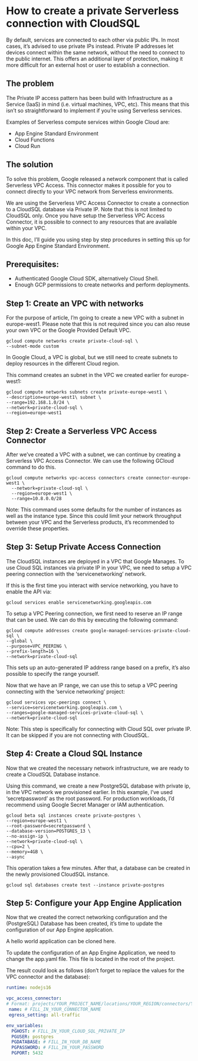 # How to create a private Serverless connection with CloudSQL

By default, services are connected to each other via public IPs. In most cases, it’s advised to use private IPs instead. Private IP addresses let devices connect within the same network, without the need to connect to the public internet. This offers an additional layer of protection, making it more difficult for an external host or user to establish a connection.

## The problem
The Private IP access pattern has been build with Infrastructure as a Service (IaaS) in mind (i.e. virtual machines, VPC, etc). This means that this isn’t so straightforward to implement if you’re using Serverless services.

Examples of Serverless compute services within Google Cloud are:

- App Engine Standard Environment
- Cloud Functions
- Cloud Run

## The solution
To solve this problem, Google released a network component that is called Serverless VPC Access. This connector makes it possible for you to connect directly to your VPC network from Serverless environments.

We are using the Serverless VPC Access Connector to create a connection to a CloudSQL database via Private IP. Note that this is not limited to CloudSQL only. Once you have setup the Serverless VPC Access Connector, it is possible to connect to any resources that are available within your VPC.

In this doc, I’ll guide you using step by step procedures in setting this up for Google App Engine Standard Environment.

## Prerequisites:
* Authenticated Google Cloud SDK, alternatively Cloud Shell.
* Enough GCP permissions to create networks and perform deployments.

## Step 1: Create an VPC with networks
For the purpose of article, I’m going to create a new VPC with a subnet in europe-west1.
Please note that this is not required since you can also reuse your own VPC or the Google Provided Default VPC.

```
gcloud compute networks create private-cloud-sql \
--subnet-mode custom
```

In Google Cloud, a VPC is global, but we still need to create subnets to deploy resources in the different Cloud region.

This command creates an subnet in the VPC we created earlier for europe-west1:

```
gcloud compute networks subnets create private-europe-west1 \
--description=europe-west1\ subnet \
--range=192.168.1.0/24 \
--network=private-cloud-sql \
--region=europe-west1
```

## Step 2: Create a Serverless VPC Access Connector
After we’ve created a VPC with a subnet, we can continue by creating a Serverless VPC Access Connector. We can use the following GCloud command to do this.

```
gcloud compute networks vpc-access connectors create connector-europe-west1 \
  --network=private-cloud-sql \
  --region=europe-west1 \
  --range=10.8.0.0/28
```

Note: This command uses some defaults for the number of instances as well as the instance type. Since this could limit your network throughput between your VPC and the Serverless products, it’s recommended to override these properties.

## Step 3: Setup Private Access Connection
The CloudSQL instances are deployed in a VPC that Google Manages. To use Cloud SQL instances via private IP in your VPC, we need to setup a VPC peering connection with the ‘servicenetworking’ network.

If this is the first time you interact with service networking, you have to enable the API via:

```
gcloud services enable servicenetworking.googleapis.com
```

To setup a VPC Peering connection, we first need to reserve an IP range that can be used. We can do this by executing the following command:

```
gcloud compute addresses create google-managed-services-private-cloud-sql \
--global \
--purpose=VPC_PEERING \
--prefix-length=16 \
--network=private-cloud-sql
```

This sets up an auto-generated IP address range based on a prefix, it’s also possible to specify the range yourself.

Now that we have an IP range, we can use this to setup a VPC peering connecting with the ‘service networking’ project:

```
gcloud services vpc-peerings connect \
--service=servicenetworking.googleapis.com \
--ranges=google-managed-services-private-cloud-sql \
--network=private-cloud-sql
```
Note: This step is specifically for connecting with Cloud SQL over private IP. It can be skipped if you are not connecting with CloudSQL.

## Step 4: Create a Cloud SQL Instance
Now that we created the necessary network infrastructure, we are ready to create a CloudSQL Database instance.

Using this command, we create a new PostgreSQL database with private ip, in the VPC network we provisioned earlier. In this example, I’ve used ‘secretpassword’ as the root password. For production workloads, I’d recommend using Google Secret Manager or IAM authentication.

```
gcloud beta sql instances create private-postgres \
--region=europe-west1 \
--root-password=secretpassword \
--database-version=POSTGRES_13 \
--no-assign-ip \
--network=private-cloud-sql \
--cpu=2 \
--memory=4GB \
--async
```
This operation takes a few minutes. After that, a database can be created in the newly provisioned CloudSQL instance.

```
gcloud sql databases create test --instance private-postgres
```

## Step 5: Configure your App Engine Application
Now that we created the correct networking configuration and the (PostgreSQL) Database has been created, it’s time to update the configuration of our App Engine application.

A hello world application can be cloned here.

To update the configuration of an App Engine Application, we need to change the app.yaml file. This file is located in the root of the project.

The result could look as follows (don’t forget to replace the values for the VPC connector and the database):

```yaml
runtime: nodejs16

vpc_access_connector:
# Format: projects/YOUR_PROJECT_NAME/locations/YOUR_REGION/connectors/YOUR_VPC_CONNECTOR_NAME
 name: # FILL_IN_YOUR_CONNECTOR_NAME
 egress_setting: all-traffic

env_variables:
  PGHOST: # FILL_IN_YOUR_CLOUD_SQL_PRIVATE_IP
  PGUSER: postgres
  PGDATABASE: # FILL_IN_YOUR_DB_NAME
  PGPASSWORD: # FILL_IN_YOUR_PASSWORD
  PGPORT: 5432

```
